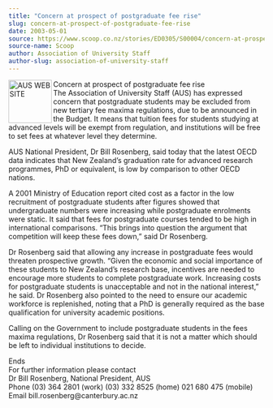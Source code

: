 ```yaml
---
title: "Concern at prospect of postgraduate fee rise"
slug: concern-at-prospect-of-postgraduate-fee-rise
date: 2003-05-01
source: https://www.scoop.co.nz/stories/ED0305/S00004/concern-at-prospect-of-postgraduate-fee-rise.htm
source-name: Scoop
author: Association of University Staff
author-slug: association-of-university-staff
---
```


<p><img align="left" width="85" height="85" src="http://www.aus.ac.nz/pictures/logo.gif" alt="AUS WEB SITE" border="0">Concern at prospect of
postgraduate fee rise<br>The Association of University Staff
(AUS) has expressed concern that postgraduate students may
be excluded from new tertiary fee maxima regulations, due to
be announced in the Budget. It means that tuition fees for
students studying at advanced levels will be exempt from
regulation, and institutions will be free to set fees at
whatever level they determine.</p>

<p>AUS National President, Dr
Bill Rosenberg, said today that the latest OECD data
indicates that New Zealand’s graduation rate for advanced
research programmes, PhD or equivalent, is low by comparison
to other OECD nations.<p>

<p>A 2001 Ministry of Education
report cited cost as a factor in the low recruitment of
postgraduate students after figures showed that
undergraduate numbers were increasing while postgraduate
enrolments were static. It said that fees for postgraduate
courses tended to be high in international comparisons.
“This brings into question the argument that competition
will keep these fees down,” said Dr Rosenberg.</p>

<p>Dr
Rosenberg said that allowing any increase in postgraduate
fees would threaten prospective growth. “Given the economic
and social importance of these students to New Zealand’s
research base, incentives are needed to encourage more
students to complete postgraduate work. Increasing costs for
postgraduate students is unacceptable and not in the
national interest,” he said. Dr Rosenberg also pointed to
the need to ensure our academic workforce is replenished,
noting that a PhD is generally required as the base
qualification for university academic positions.<p>
<p>Calling
on the Government to include postgraduate students in the
fees maxima regulations, Dr Rosenberg said that it is not a
matter which should be left to individual institutions to
decide.</p>

<p>Ends<br>For further information please
contact<br>Dr Bill Rosenberg, National President,
AUS				<br>Phone 	(03) 364 2801 (work)	(03) 332 8525 (home)	
021 680 475 (mobile) Email
	bill.rosenberg@canterbury.ac.nz<br><p>




<!--


